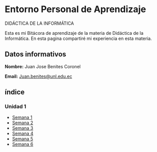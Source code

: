 # Entorno Personal de Aprendizaje 

DIDÁCTICA DE LA INFORMÁTICA


Esta es mi Bitácora de aprendizaje de la materia de Didáctica de la Informática. En esta pagina compartiré mi experiencia en esta materia.

## Datos informativos

**Nombre:** Juan Jose Benites Coronel

**Email:** Juan.benites@unl.edu.ec



## índice

### Unidad 1
  - [Semana 1](unidad1/semana1.md)
  - [Semana 2](unidad1/semana2.md)
  - [Semana 3](unidad1/semana3.md)
  - [Semana 4](unidad1/semana1.md)
  - [Semana 5](unidad1/semana2.md)
  - [Semana 6](unidad1/semana3.md)
